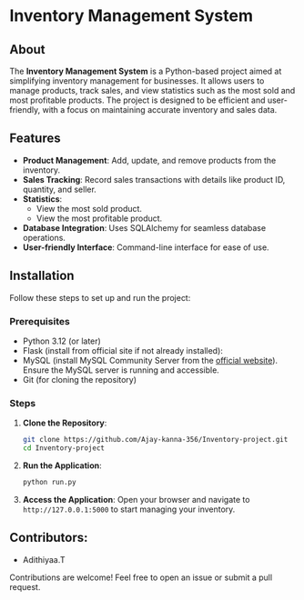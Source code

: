 # Inventory Management System

## About

The **Inventory Management System** is a Python-based project aimed at simplifying inventory management for businesses. It allows users to manage products, track sales, and view statistics such as the most sold and most profitable products. The project is designed to be efficient and user-friendly, with a focus on maintaining accurate inventory and sales data.

## Features

- **Product Management**: Add, update, and remove products from the inventory.
- **Sales Tracking**: Record sales transactions with details like product ID, quantity, and seller.
- **Statistics**:
  - View the most sold product.
  - View the most profitable product.
- **Database Integration**: Uses SQLAlchemy for seamless database operations.
- **User-friendly Interface**: Command-line interface for ease of use.

## Installation

Follow these steps to set up and run the project:

### Prerequisites

- Python 3.12 (or later)
- Flask (install from official site if not already installed):
- MySQL (install MySQL Community Server from the [official website](https://dev.mysql.com/downloads/)). Ensure the MySQL server is running and accessible.
- Git (for cloning the repository)

### Steps

1. **Clone the Repository**:

   ```bash
   git clone https://github.com/Ajay-kanna-356/Inventory-project.git
   cd Inventory-project
   ```

2. **Run the Application**:

   ```bash
   python run.py
   ```

3. **Access the Application**: Open your browser and navigate to `http://127.0.0.1:5000` to start managing your inventory.

## Contributors:
- Adithiyaa.T

Contributions are welcome! Feel free to open an issue or submit a pull request.

